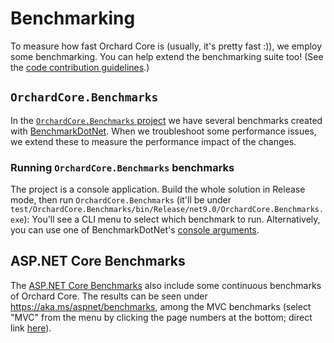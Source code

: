 # Benchmarking

To measure how fast Orchard Core is (usually, it's pretty fast :)), we employ some benchmarking. You can help extend the benchmarking suite too! (See the [code contribution guidelines](contributing-code.md).)

## `OrchardCore.Benchmarks`

In the [`OrchardCore.Benchmarks` project](https://github.com/OrchardCMS/OrchardCore/tree/main/test/OrchardCore.Benchmarks) we have several benchmarks created with [BenchmarkDotNet](https://benchmarkdotnet.org/). When we troubleshoot some performance issues, we extend these to measure the performance impact of the changes.

### Running `OrchardCore.Benchmarks` benchmarks

The project is a console application. Build the whole solution in Release mode, then run `OrchardCore.Benchmarks` (it'll be under `test/OrchardCore.Benchmarks/bin/Release/net9.0/OrchardCore.Benchmarks.exe`): You'll see a CLI menu to select which benchmark to run. Alternatively, you can use one of BenchmarkDotNet's [console arguments](https://benchmarkdotnet.org/articles/guides/console-args.html).

## ASP.NET Core Benchmarks

The [ASP.NET Core Benchmarks](https://github.com/aspnet/Benchmarks) also include some continuous benchmarks of Orchard Core. The results can be seen under <https://aka.ms/aspnet/benchmarks>, among the MVC benchmarks (select "MVC" from the menu by clicking the page numbers at the bottom; direct link [here](https://msit.powerbi.com/view?r=eyJrIjoiYTZjMTk3YjEtMzQ3Yi00NTI5LTg5ZDItNmUyMGRlOTkwMGRlIiwidCI6IjcyZjk4OGJmLTg2ZjEtNDFhZi05MWFiLTJkN2NkMDExZGI0NyIsImMiOjV9&pageName=ReportSection36a3b7283aa365d8de32)).